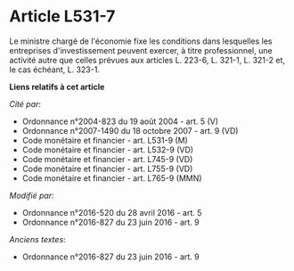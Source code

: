 # Article L531-7

Le ministre chargé de l'économie fixe les conditions dans lesquelles les entreprises d'investissement peuvent exercer, à
titre professionnel, une activité autre que celles prévues aux articles L. 223-6, L. 321-1, L. 321-2 et, le cas échéant, L.
323-1.

**Liens relatifs à cet article**

_Cité par_:

  - Ordonnance n°2004-823 du 19 août 2004 - art. 5 (V)
  - Ordonnance n°2007-1490 du 18 octobre 2007 - art. 9 (VD)
  - Code monétaire et financier - art. L531-9 (M)
  - Code monétaire et financier - art. L532-9 (VD)
  - Code monétaire et financier - art. L745-9 (VD)
  - Code monétaire et financier - art. L755-9 (VD)
  - Code monétaire et financier - art. L765-9 (MMN)

_Modifié par_:

  - Ordonnance n°2016-520 du 28 avril 2016 - art. 5
  - Ordonnance n°2016-827 du 23 juin 2016 - art. 9

_Anciens textes_:

  - Ordonnance n°2016-827 du 23 juin 2016 - art. 9

